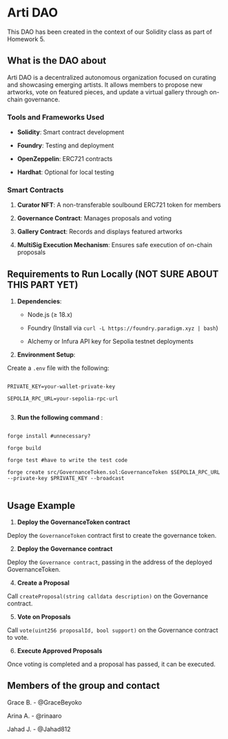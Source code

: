 # Arti DAO
 

 
This DAO has been created in the context of our Solidity class as part of Homework 5.
 

 
## What is the DAO about
 
Arti DAO is a decentralized autonomous organization focused on curating and showcasing emerging artists. It allows members to propose new artworks, vote on featured pieces, and update a virtual gallery through on-chain governance.
 

 
### Tools and Frameworks Used
 
- **Solidity**: Smart contract development
 
- **Foundry**: Testing and deployment
 
- **OpenZeppelin**: ERC721 contracts
 
- **Hardhat**: Optional for local testing
 

 
### Smart Contracts
 
1. **Curator NFT**: A non-transferable soulbound ERC721 token for members
 
2. **Governance Contract**: Manages proposals and voting
 
3. **Gallery Contract**: Records and displays featured artworks
 
4. **MultiSig Execution Mechanism**: Ensures safe execution of on-chain proposals
 

 
## Requirements to Run Locally (NOT SURE ABOUT THIS PART YET)
 
1. **Dependencies**:
 
   - Node.js (≥ 18.x)
 
   - Foundry (Install via `curl -L https://foundry.paradigm.xyz | bash`)
 
   - Alchemy or Infura API key for Sepolia testnet deployments
 

 
2. **Environment Setup**:
 
Create a `.env` file with the following:
 
```plaintext
 
PRIVATE_KEY=your-wallet-private-key
 
SEPOLIA_RPC_URL=your-sepolia-rpc-url
 
```
 
3. **Run the following command** : 
 
```plaintext
 
forge install #unnecessary?
 
forge build
 
forge test #have to write the test code

forge create src/GovernanceToken.sol:GovernanceToken $SEPOLIA_RPC_URL --private-key $PRIVATE_KEY --broadcast
 
```
 

 
## Usage Example 

1. **Deploy the GovernanceToken contract**

Deploy the `GovernanceToken` contract first to create the governance token.

2. **Deploy the Governance contract**

Deploy the `Governance contract`, passing in the address of the deployed GovernanceToken.

4. **Create a Proposal**

Call `createProposal(string calldata description)` on the Governance contract.

5. **Vote on Proposals**

Call `vote(uint256 proposalId, bool support)` on the Governance contract to vote.

6. **Execute Approved Proposals**

Once voting is completed and a proposal has passed, it can be executed.
 

 

 
## Members of the group and contact
 
Grace B. - @GraceBeyoko <br> 
 
Arina A. - @rinaaro <br>

Jahad J. - @Jahad812 <br>
